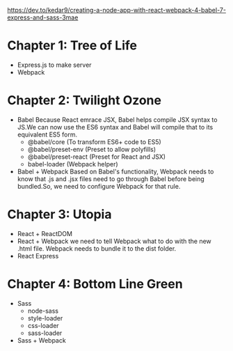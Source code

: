https://dev.to/kedar9/creating-a-node-app-with-react-webpack-4-babel-7-express-and-sass-3mae

# Chapter 1: Tree of Life   
- Express.js to make server
- Webpack

# Chapter 2: Twilight Ozone
- Babel
    Because React emrace JSX, Babel helps compile JSX syntax to JS.We can now use the ES6 syntax and Babel will compile that to its equivalent ES5 form.
    - @babel/core (To transform ES6+ code to ES5)
    - @babel/preset-env (Preset to allow polyfills)
    - @babel/preset-react (Preset for React and JSX)
    - babel-loader (Webpack helper)
- Babel + Webpack
    Based on Babel's functionality, Webpack needs to know that .js and .jsx files need to go through Babel before being bundled.So, we need to configure Webpack for that rule. 

# Chapter 3: Utopia
- React + ReactDOM
- React + Webpack
    we need to tell Webpack what to do with the new .html file. Webpack needs to bundle it to the dist folder.
- React Express
    
# Chapter 4: Bottom Line Green
- Sass
    - node-sass
    - style-loader
    - css-loader
    - sass-loader
- Sass + Webpack



